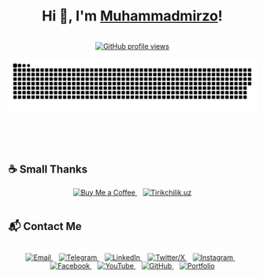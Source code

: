 <h1 align="center">
  Hi 👋, I'm <a href="https://muhammadmirzo.uz/" target="_blank">Muhammadmirzo</a>!
</h1>

<br/>

<div align="center">
  <a href="https://u8views.com/github/muhammadmirzomd" target="_blank">
    <img src="https://u8views.com/api/v1/github/profiles/197096556/views/day-week-month-total-count.svg" alt="GitHub profile views" />
  </a>
</div>

<br/>

<div align="center">
  <a href="https://muhammadmirzo.uz/" target="_blank">
    <img src="snake.svg" alt="Snake animation" />
  </a>
</div>

<br/>

<br/>

<br/>

<br/>

## ☕ Small Thanks

<div align="center">
  <a href="https://buymeacoffee.com/muhammadmirzo" target="_blank">
    <img src="https://img.shields.io/badge/Buy%20Me%20a%20Coffee-ffdd00?style=for-the-badge&logo=buy-me-a-coffee&logoColor=000000&label=%E2%98%95%20Buy%20Me%20a%20Coffee" alt="Buy Me a Coffee" height="35" />
  </a>
  &nbsp;&nbsp;
  <a href="https://tirikchilik.uz/muhammadmirzomd" target="_blank">
    <img src="https://img.shields.io/badge/Tirikchilik.uz-4b8b3b?style=for-the-badge&logo=leaflet&logoColor=white&label=%F0%9F%93%A6%20Tirikchilik" alt="Tirikchilik.uz" height="35" />
  </a>
</div>


<br/>

## 📬 Contact Me

<br/>

<div align="center">

  <a href="mailto:hi@muhammadmirzo.uz" target="_blank">
    <img src="https://img.shields.io/badge/Gmail-Email-ff4a3d?style=for-the-badge&logo=gmail&logoColor=white" alt="Email" />
  </a>
  &nbsp;&nbsp;

  <a href="https://t.me/muhammadmirzomd" target="_blank">
    <img src="https://img.shields.io/badge/Telegram-Chat-26A5E4?style=for-the-badge&logo=telegram&logoColor=white" alt="Telegram" />
  </a>
  &nbsp;&nbsp;

  <a href="https://linkedin.com/in/muhammadmirzomd" target="_blank">
    <img src="https://img.shields.io/badge/LinkedIn-Connect-0077B5?style=for-the-badge&logo=linkedin&logoColor=white" alt="LinkedIn" />
  </a>
  &nbsp;&nbsp;

  <a href="https://twitter.com/muhammadmirzomd" target="_blank">
    <img src="https://img.shields.io/badge/X-Follow-000000?style=for-the-badge&logo=x&logoColor=white" alt="Twitter/X" />
  </a>
  &nbsp;&nbsp;

  <a href="https://instagram.com/muhammadmirzomd" target="_blank">
    <img src="https://img.shields.io/badge/Instagram-View-FD1D1D?style=for-the-badge&logo=instagram&logoColor=white" alt="Instagram" />
  </a>
  &nbsp;&nbsp;

  <a href="https://facebook.com/muhammadmirzomd" target="_blank">
    <img src="https://img.shields.io/badge/Facebook-Profile-0866FF?style=for-the-badge&logo=facebook&logoColor=white" alt="Facebook" />
  </a>
  &nbsp;&nbsp;

  <a href="https://youtube.com/@muhammadmirzomd" target="_blank">
    <img src="https://img.shields.io/badge/YouTube-Subscribe-FF0000?style=for-the-badge&logo=youtube&logoColor=white" alt="YouTube" />
  </a>
  &nbsp;&nbsp;

  <a href="https://github.com/muhammadmirzomd" target="_blank">
    <img src="https://img.shields.io/badge/GitHub-Code-24292F?style=for-the-badge&logo=github&logoColor=white" alt="GitHub" />
  </a>
  &nbsp;&nbsp;

  <a href="https://muhammadmirzo.uz" target="_blank">
    <img src="https://img.shields.io/badge/Portfolio-Website-4CAF50?style=for-the-badge&logo=google-chrome&logoColor=white" alt="Portfolio" />
  </a>

</div>
